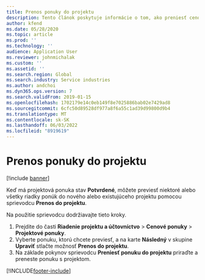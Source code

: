 ```yaml
---
title: Prenos ponuky do projektu
description: Tento článok poskytuje informácie o tom, ako preniesť cenovú ponuku do nového alebo existujúceho projektu.
author: kfend
ms.date: 05/28/2020
ms.topic: article
ms.prod: ''
ms.technology: ''
audience: Application User
ms.reviewer: johnmichalak
ms.custom: ''
ms.assetid: ''
ms.search.region: Global
ms.search.industry: Service industries
ms.author: andchoi
ms.dyn365.ops.version: 7
ms.search.validFrom: 2019-01-15
ms.openlocfilehash: 1702179e14c0eb149f8e7025886bab02e7429ad8
ms.sourcegitcommit: 6cfc50d89528df977a8f6a55c1ad39d99800d9b4
ms.translationtype: MT
ms.contentlocale: sk-SK
ms.lasthandoff: 06/03/2022
ms.locfileid: "8919619"
---
```

# <a name="transfer-a-quotation-to-a-project"></a>Prenos ponuky do projektu

[!include [banner](../includes/banner.md)]

Keď má projektová ponuka stav **Potvrdené**, môžete previesť niektoré alebo všetky riadky ponúk do nového alebo existujúceho projektu pomocou sprievodcu **Prenos do projektu**. 

Na použitie sprievodcu dodržiavajte tieto kroky.

1. Prejdite do časti **Riadenie projektu a účtovníctvo** > **Cenové ponuky** > **Projektové ponuky**.
2. Vyberte ponuku, ktorú chcete previesť, a na karte **Následný** v skupine **Upraviť** stlačte možnosť **Prenos do projektu**.
3. Na základe pokynov sprievodcu **Preniesť ponuku do projektu** priraďte a preneste ponuku s projektom.


[!INCLUDE[footer-include](../includes/footer-banner.md)]